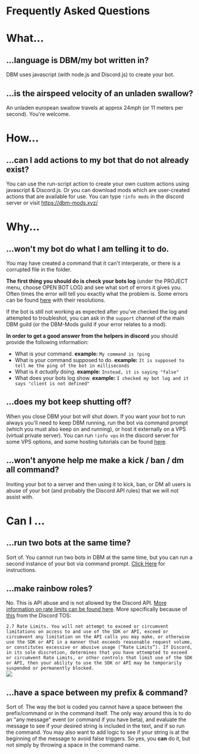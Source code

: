 # Frequently Asked Questions

# What...
## ...language is DBM/my bot written in?
DBM uses javascript (with node.js and Discord.js) to create your bot. 

## ...is the airspeed velocity of an unladen swallow? 
An unladen european swallow travels at approx 24mph (or 11 meters per second). You're welcome.


# How...
## ...can I add actions to my bot that do not already exist? 
You can use the run-script action to create your own custom actions using javascript & Discord.js. Or you can download mods which are user-created actions that are available for use. You can type `!info mods` in the discord server or visit https://dbm-mods.xyz/

# Why...
## ...won't my bot do what I am telling it to do.
You may have created a command that it can't interperate, or there is a corrupted file in the folder. 

**The first thing you should do is check your bots log** (under the PROJECT menu, choose OPEN BOT LOG) and see what sort of errors it gives you. Often times the error will tell you exactly what the problem is. Some errors can be found [here](https://silversunset.net/dbm/troubleshooting) with their resolutions. 

If the bot is still not working as expected after you've checked the log and attempted to troubleshot, you can ask in the `support` channel of the main DBM guild (or the DBM-Mods guild if your error relates to a mod). 

**In order to get a good answer from the helpers in discord** you should provide the following information:

* What is your command. **example:** `My command is !ping`
* What is your command supposed to do. **example:** `It is supposed to tell me the ping of the bot in milliseconds`
* What is it *actually* doing. **example:** `Instead, it is saying "false"`
* What does your bots log show. **example:** `I checked my bot log and it says "client is not defined"`

## ...does my bot keep shutting off? 
When you close DBM your bot will shut down. If you want your bot to run always you'll need to keep DBM running, run the bot via command prompt (which you must also keep on and running), or host it externally on a VPS (virtual private server). 
You can run `!info vps` in the discord server for some VPS options, and some hosting tutorials can be found [here](https://silversunset.net/dbm/tutorials#running-your-bot-247). 

## ...won't anyone help me make a kick / ban / dm all command?
Inviting your bot to a server and then using it to kick, ban, or DM all users is abuse of your bot (and probably the Discord API rules) that we will not assist with. 

# Can I ...
## ...run two bots at the same time? 
Sort of. You cannot run two bots in DBM at the same time, but you can run a second instance of your bot via command prompt. [Click Here](https://silversunset.net/dbm/tutorials#running-your-bot-247-running-your-bot-with-cmd) for instructions.

## ...make rainbow roles? 
No. This is API abuse and is not allowed by the Discord API. [More information on rate limits can be found here](https://discordapp.com/developers/docs/topics/rate-limits). More specifically because of [this](https://discordapp.com/developers/docs/legal) from the Discord TOS:

`2.7 Rate Limits. You will not attempt to exceed or circumvent limitations on access to and use of the SDK or API, exceed or circumvent any limitation on the API calls you may make, or otherwise use the SDK or API in a manner that exceeds reasonable request volume, or constitutes excessive or abusive usage (“Rate Limits”). If Discord, in its sole discretion, determines that you have attempted to exceed or circumvent Rate Limits, or other controls that limit use of the SDK or API, then your ability to use the SDK or API may be temporarily suspended or permanently blocked.`  
![](https://i.imgur.com/JAL0vNl.png)

## ...have a space between my prefix & command? 
Sort of. The way the bot is coded you cannot have a space between the prefix/command or in the command itself. The only way around this is to do an "any message" event (or command if you have beta), and evaluate the message to see if your desired string is included in the text, and if so run the command. You may also want to add logic to see if your string is at the beginning of the message to avoid false triggers.
So yes, you **can** do it, but not simply by throwing a space in the command name. 



